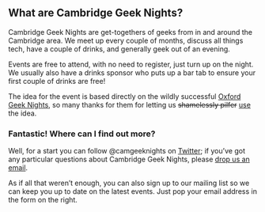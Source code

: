 ## What are Cambridge Geek Nights?

Cambridge Geek Nights are get-togethers of geeks from in and around the Cambridge area. We meet up every couple of months, discuss all things tech, have a couple of drinks, and generally geek out of an evening.

Events are free to attend, with no need to register, just turn up on the night. We usually also have a drinks sponsor who puts up a bar tab to ensure your first couple of drinks are free!

The idea for the event is based directly on the wildly successful [Oxford Geek Nights](http://oxford.geeknights.net), so many thanks for them for letting us <del>shamelessly pilfer</del> <ins>use</ins> the idea.

### Fantastic! Where can I find out more?

Well, for a start you can follow @camgeeknights on [Twitter](http://twitter.com/camgeeknights); if you’ve got any particular questions about Cambridge Geek Nights, please [drop us an email](mailto:mail@cambridgegeeknights.net).

As if all that weren’t enough, you can also sign up to our mailing list so we can keep you up to date on the latest events. Just pop your email address in the form on the right.
